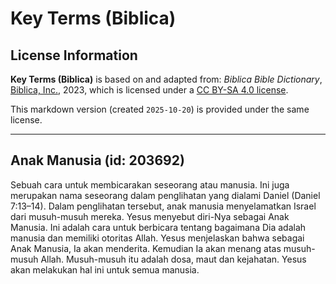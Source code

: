 # Key Terms (Biblica)

## License Information

**Key Terms (Biblica)** is based on and adapted from: _Biblica Bible Dictionary_, [Biblica, Inc.](https://www.biblica.com/), 2023, which is licensed under a [CC BY-SA 4.0 license](https://creativecommons.org/licenses/by-sa/4.0/legalcode.en).

This markdown version (created `2025-10-20`) is provided under the same license.



--------------------------------

## Anak Manusia (id: 203692)

Sebuah cara untuk membicarakan seseorang atau manusia. Ini juga merupakan nama seseorang dalam penglihatan yang dialami Daniel (Daniel 7:13–14\). Dalam penglihatan tersebut, anak manusia menyelamatkan Israel dari musuh\-musuh mereka. Yesus menyebut diri\-Nya sebagai Anak Manusia. Ini adalah cara untuk berbicara tentang bagaimana Dia adalah manusia dan memiliki otoritas Allah. Yesus menjelaskan bahwa sebagai Anak Manusia, Ia akan menderita. Kemudian Ia akan menang atas musuh\-musuh Allah. Musuh\-musuh itu adalah dosa, maut dan kejahatan. Yesus akan melakukan hal ini untuk semua manusia.


